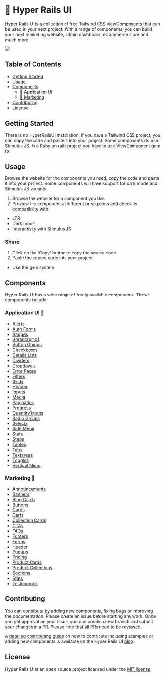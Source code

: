 # 🚀 Hyper Rails UI

Hyper Rails UI is a collection of free Tailwind CSS viewComponents that can be used in your next project. With a range of components, you can build your next marketing website, admin dashboard, eCommerce store and much more.

![](https://hyperrailsui.dev/og.jpg)

## Table of Contents

- [Getting Started](#getting-started)
- [Usage](#usage)
- [Components](#components)
  - [🤖 Application UI](#application-ui-)
  - [📣 Marketing](#marketing-)
- [Contributing](#contributing)
- [License](#license)

## Getting Started

There is no HyperRailsUI installation, if you have a Tailwind CSS project, you can copy the code and paste it into your project. Some components do use Stimulus JS.
In a Ruby on rails project you have to use ViewComponent gem to 
## Usage

Browse the website for the components you need, copy the code and paste it into your project. Some components will have support for dark mode and Stimulus JS variants.

1. Browse the website for a component you like.
2. Preview the component at different breakpoints and check its compatibility with:

- LTR
- Dark mode
- Interactivity with Stimulus JS

### Share

1. Click on the 'Copy' button to copy the source code.
2. Paste the copied code into your project.

- Use the gem system

## Components

Hyper Rails UI has a wide range of freely available components. These components include:

### Application UI 🤖

- [Alerts](https://hyperrailsui.dev/components/application-ui/alerts)
- [Auth Forms](https://hyperrailsui.dev/components/application-ui/login-forms)
- [Badges](https://hyperrailsui.dev/components/application-ui/badges)
- [Breadcrumbs](https://hyperrailsui.dev/components/application-ui/breadcrumbs)
- [Button Groups](https://hyperrailsui.dev/components/application-ui/button-groups)
- [Checkboxes](https://hyperrailsui.dev/components/application-ui/checkboxes)
- [Details Lists](https://hyperrailsui.dev/components/application-ui/details-list)
- [Dividers](https://hyperrailsui.dev/components/application-ui/dividers)
- [Dropdowns](https://hyperrailsui.dev/components/application-ui/dropdown)
- [Error Pages](https://hyperrailsui.dev/components/application-ui/error-pages)
- [Filters](https://hyperrailsui.dev/components/application-ui/filters)
- [Grids](https://hyperrailsui.dev/components/application-ui/grids)
- [Header](https://hyperrailsui.dev/components/application-ui/header)
- [Inputs](https://hyperrailsui.dev/components/application-ui/inputs)
- [Media](https://hyperrailsui.dev/components/application-ui/media)
- [Pagination](https://hyperrailsui.dev/components/application-ui/pagination)
- [Progress](https://hyperrailsui.dev/components/application-ui/progress)
- [Quantity Inputs](https://hyperrailsui.dev/components/application-ui/quantity-inputs)
- [Radio Groups](https://hyperrailsui.dev/components/application-ui/radio-groups)
- [Selects](https://hyperrailsui.dev/components/application-ui/selects)
- [Side Menu](https://hyperrailsui.dev/components/application-ui/side-menu)
- [Stats](https://hyperrailsui.dev/components/application-ui/stats)
- [Steps](https://hyperrailsui.dev/components/application-ui/steps)
- [Tables](https://hyperrailsui.dev/components/application-ui/tables)
- [Tabs](https://hyperrailsui.dev/components/application-ui/tabs)
- [Textareas](https://hyperrailsui.dev/components/application-ui/textareas)
- [Toggles](https://hyperrailsui.dev/components/application-ui/toggles)
- [Vertical Menu](https://hyperrailsui.dev/components/application-ui/vertical-menu)

### Marketing 📣

- [Announcements](https://hyperrailsui.dev/components/marketing/announcements)
- [Banners](https://hyperrailsui.dev/components/marketing/banners)
- [Blog Cards](https://hyperrailsui.dev/components/marketing/blog-cards)
- [Buttons](https://hyperrailsui.dev/components/marketing/buttons)
- [Cards](https://hyperrailsui.dev/components/marketing/cards)
- [Carts](https://hyperrailsui.dev/components/marketing/carts)
- [Collection Cards](https://hyperrailsui.dev/components/marketing/collection-cards)
- [CTAs](https://hyperrailsui.dev/components/marketing/ctas)
- [FAQs](https://hyperrailsui.dev/components/marketing/faqs)
- [Footers](https://hyperrailsui.dev/components/marketing/footers)
- [Forms](https://hyperrailsui.dev/components/marketing/forms)
- [Header](https://hyperrailsui.dev/components/marketing/headers)
- [Popups](https://hyperrailsui.dev/components/marketing/popups)
- [Pricing](https://hyperrailsui.dev/components/marketing/pricings)
- [Product Cards](https://hyperrailsui.dev/components/marketing/product-cards)
- [Product Collections](https://hyperrailsui.dev/components/marketing/product-collections)
- [Sections](https://hyperrailsui.dev/components/marketing/sections)
- [Stats](https://hyperrailsui.dev/components/marketing/stats)
- [Testimonials](https://hyperrailsui.dev/components/marketing/testimonials)

## Contributing

You can contribute by adding new components, fixing bugs or improving the documentation. Please create an issue before starting any work. Once you get approval on your issue, you can create a new branch and submit your changes in a PR. Please note that all PRs need to be reviewed.

A [detailed contributing guide](https://hyperrailsui.dev/blog/how-to-contribute) on how to contribute including examples of adding new components is available on the Hyper Rails UI [blog](https://hyperrailsui.dev/blog).

## License

Hyper Rails UI is an open source project licensed under the [MIT license]().
